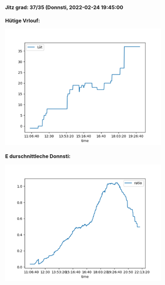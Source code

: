 ### Jitz grad: 37/35 (Donnsti, 2022-02-24 19:45:00

### Hütige Vrlouf:
![Graph](Today.png)

### E durschnittleche Donnsti:
![Graph](Donnsti.png)